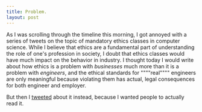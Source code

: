 ```yaml
---
title: Problem.
layout: post
---
```


As I was scrolling through the timeline this morning, I got annoyed with a series of tweets on the topic of mandatory ethics classes in computer science. While I believe that ethics are a fundamental part of understanding the role of one's profession in society, I doubt that ethics classes would have much impact on the behavior in industry. I thought today I would write about how ethics is a problem with _businesses_ much more than it is a problem with _engineers_, and the ethical standards for """"real"""" engineers are only meaningful because violating them has actual, legal consequences for both engineer and employer.

But then I [tweeted](https://twitter.com/modernserf/status/1277941446587428865?s=21) about it instead, because I wanted people to actually read it. 
